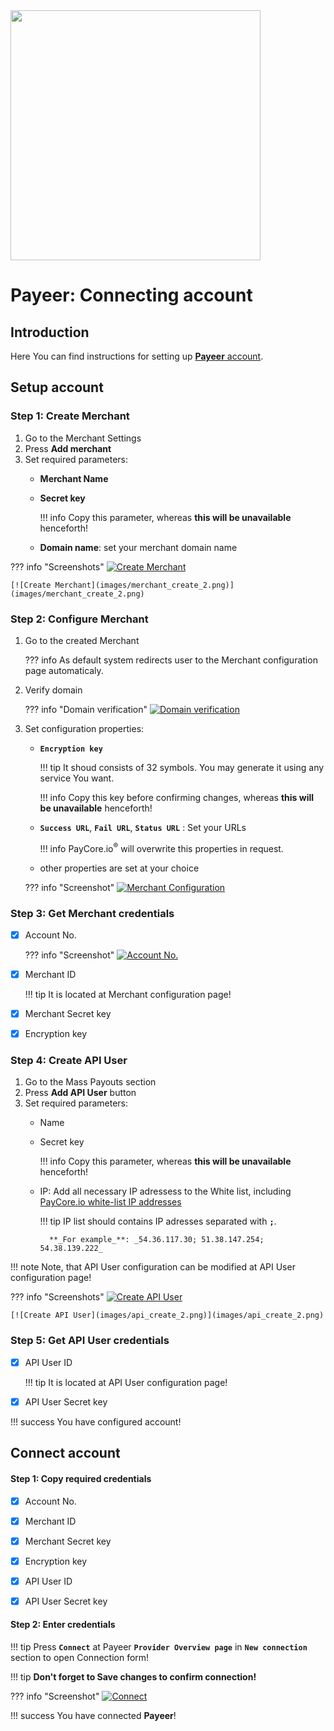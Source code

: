 <img src="https://static.openfintech.io/payment_providers/payeer/logo.svg?w=400" width="400px">

# Payeer: Connecting account

## Introduction

Here You can find  instructions for setting up <a href="https://payeer.com/en/account/" target="_blank" rel="noopener"> **Payeer**  account</a>.

## Setup account

### Step 1: Create Merchant

1. Go to the Merchant Settings
2. Press **Add merchant**
3. Set required parameters:
    - **Merchant Name**
    - **Secret key**
        
        !!! info
            Copy this parameter, whereas **this will be unavailable** henceforth!
    
    - **Domain name**: set your merchant  domain name

??? info "Screenshots"
    [![Create Merchant](images/merchant_create_1.png)](images/merchant_create_1.png)
    
    [![Create Merchant](images/merchant_create_2.png)](images/merchant_create_2.png)

### Step 2: Configure Merchant

1. Go to the created Merchant
    
    ??? info
         As default system redirects user to the Merchant configuration page automaticaly. 

2. Verify domain
    
    ??? info "Domain verification"
        [![Domain verification](images/merchant_verify.png)](images/merchant_verify.png)

3. Set configuration properties: 

    - **```Encryption key```**
        
        !!! tip
            It shoud consists of 32 symbols. You may generate it using any service You want.

        !!! info
            Copy this key before confirming changes, whereas **this will be unavailable** henceforth!

    - **```Success URL```**, **```Fail URL```**, **```Status URL```** : Set your URLs
        
        !!! info
            PayCore.io<sup>®</sup> will overwrite this properties in request. 

    - other properties are set at your choice

    ??? info "Screenshot"
        [![Merchant Configuration](images/merchant_configure.png)](images/merchant_configure.png)

### Step 3: Get Merchant credentials

- [x] Account No.

    ??? info "Screenshot"
        [![Account No.](images/account_no.png)](images/account_no.png)

- [x] Merchant ID

    !!! tip
        It is located at Merchant configuration page!

- [x] Merchant Secret key
- [x] Encryption key

### Step 4: Create API User

1. Go to the Mass Payouts section
2. Press **Add API User** button
3. Set required parameters:
    - Name
    - Secret key
       
        !!! info
            Copy this parameter, whereas **this will be unavailable** henceforth!

    - IP: Add all necessary IP adressess to the White list, including  [PayСore.io white-list IP addresses](/ips/#white-list-ip-addresses)
    
        !!! tip
            IP list should contains IP adresses separated with **```;```**.

            **_For example_**: _54.36.117.30; 51.38.147.254; 54.38.139.222_

!!! note
    Note, that API User configuration can be modified at API User configuration page!


??? info "Screenshots"
    [![Create API User](images/api_create_1.png)](images/api_create_1.png)
    
    [![Create API User](images/api_create_2.png)](images/api_create_2.png)

    
### Step 5: Get API User credentials

- [x] API User ID

    !!! tip
        It is located at API User configuration page!

- [x] API User Secret key


!!! success
    You have configured account!




## Connect account

#### Step 1: Copy required credentials

- [x] Account No.
- [x] Merchant ID
- [x] Merchant Secret key
- [x] Encryption key
- [x] API User ID
- [x] API User Secret key


#### Step 2: Enter credentials



!!! tip
    Press **```Connect```** at Payeer **```Provider Overview page```** in **```New connection```** section to open Connection form!

!!! tip
    **Don't forget to Save changes to confirm connection!**

??? info "Screenshot"
    [![Connect](images/payeer-step_connect.png)](images/payeer-step_connect.png)


!!! success
    You have connected **Payeer**!